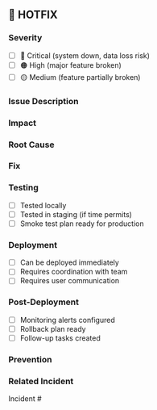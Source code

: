 ## 🚨 HOTFIX

### Severity
- [ ] 🔴 Critical (system down, data loss risk)
- [ ] 🟠 High (major feature broken)
- [ ] 🟡 Medium (feature partially broken)

### Issue Description
<!-- What is broken in production? -->

### Impact
<!-- Who/what is affected? -->

### Root Cause
<!-- Why did this happen? -->

### Fix
<!-- What does this PR do to fix it? -->

### Testing
- [ ] Tested locally
- [ ] Tested in staging (if time permits)
- [ ] Smoke test plan ready for production

### Deployment
- [ ] Can be deployed immediately
- [ ] Requires coordination with team
- [ ] Requires user communication

### Post-Deployment
- [ ] Monitoring alerts configured
- [ ] Rollback plan ready
- [ ] Follow-up tasks created

### Prevention
<!-- How can we prevent this in the future? -->

### Related Incident
Incident #
